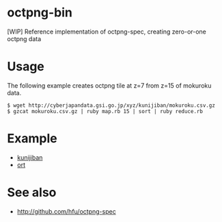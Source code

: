 # octpng-bin
[WIP] Reference implementation of octpng-spec, creating zero-or-one octpng data

# Usage
The following example creates octpng tile at z=7 from z=15 of mokuroku data.
```
$ wget http://cyberjapandata.gsi.go.jp/xyz/kunijiban/mokuroku.csv.gz
$ gzcat mokuroku.csv.gz | ruby map.rb 15 | sort | ruby reduce.rb
```

# Example
- [kunijiban](https://hfu.github.io/octpng-bin/kunijiban.html)
- [ort](https://hfu.github.io/octpng-bin/ort.html)

# See also
- http://github.com/hfu/octpng-spec
